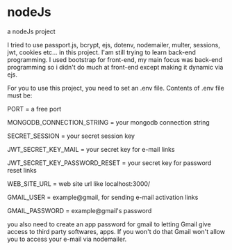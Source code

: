 # nodeJs
a nodeJs project

I tried to use passport.js, bcrypt, ejs, dotenv, nodemailer, multer, sessions, jwt, cookies etc... in this project.
I'am still trying to learn back-end programming. I used bootstrap for front-end, my main focus was back-end programming so i didn't do much at front-end except making it dynamic via ejs.

For you to use this project, you need to set an .env file. Contents of .env file must be:

PORT = a free port

MONGODB_CONNECTION_STRING = your mongodb connection string 

SECRET_SESSION = your secret session key

JWT_SECRET_KEY_MAIL = your secret key for e-mail links

JWT_SECRET_KEY_PASSWORD_RESET = your secret key for password reset links

WEB_SITE_URL = web site url like localhost:3000/

GMAIL_USER = example@gmail, for sending e-mail activation links

GMAIL_PASSWORD = example@gmail's password


you also need to create an app password for gmail to letting Gmail give access to third party softwares, apps. If you won't do that Gmail won't allow you to access your e-mail via nodemailer.
